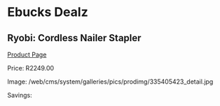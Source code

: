 
# Ebucks Dealz
## Ryobi: Cordless Nailer Stapler
[Product Page](https://www.ebucks.com/web/shop/productSelected.do?prodId=335405423&catId=717342768)

Price: R2249.00

Image: /web/cms/system/galleries/pics/prodimg/335405423_detail.jpg

Savings: 


	